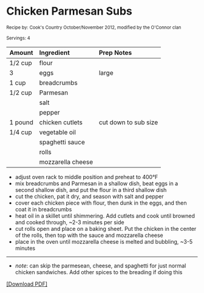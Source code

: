 # Chicken Parmesan Subs

<small>Recipe by: Cook's Country October/November 2012, modified by the O'Connor clan</small>

<small>Servings: 4</small>

| Amount   | Ingredient        | Prep Notes           |
| -------- | :---------------- | :------------------- |
| 1/2 cup  | flour             |                      |
| 3        | eggs              | large                |
| 1 cup    | breadcrumbs       |                      |
| 1/2 cup  | Parmesan          |                      |
|          | salt              |                      |
|          | pepper            |                      |
| 1 pound  | chicken cutlets   | cut down to sub size |
| 1/4 cup  | vegetable oil     |                      |
|          | spaghetti sauce   |                      |
|          | rolls             |                      |
|          | mozzarella cheese |                      |

- adjust oven rack to middle position and preheat to 400°F
- mix breadcrumbs and Parmesan in a shallow dish, beat eggs in a second shallow dish, and put the flour in a third shallow dish 
- cut the chicken, pat it dry, and season with salt and pepper
- cover each chicken piece with flour, then dunk in the eggs, and then coat it in breadcrumbs
- heat oil in a skillet until shimmering. Add cutlets and cook until browned and cooked through, ~2-3 minutes per side
- cut rolls open and place on a baking sheet. Put the chicken in the center of the rolls, then top with the sauce and mozzarella cheese
- place in the oven until mozzarella cheese is melted and bubbling, ~3-5 minutes

---

- _note_: can skip the parmesean, cheese, and spaghetti for just normal chicken sandwiches. Add other spices to the breading if doing this

<!-- Tags:
- chicken
- sandwich
- fried
- freezable
- stove
-->

[\[Download PDF\]](/pdf/main_dishes/chickenParmSubs.pdf)
